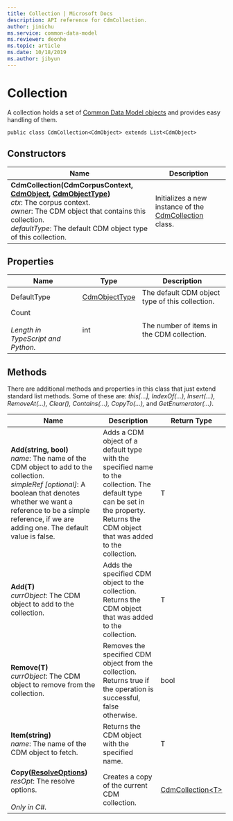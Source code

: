```yaml
---
title: Collection | Microsoft Docs
description: API reference for CdmCollection.
author: jinichu
ms.service: common-data-model
ms.reviewer: deonhe 
ms.topic: article
ms.date: 10/18/2019
ms.author: jibyun
---
```


# Collection

A collection holds a set of [Common Data Model objects](cdmobject.md) and provides easy handling of them.

```
public class CdmCollection<CdmObject> extends List<CdmObject>
```

## Constructors
|Name|Description|
|---|---|
|**CdmCollection(CdmCorpusContext, [CdmObject](cdmobject.md), [CdmObjectType](objecttype.md))**<br/>*ctx*: The corpus context.<br/>*owner*: The CDM object that contains this collection.<br/>*defaultType*: The default CDM object type of this collection.|Initializes a new instance of the [CdmCollection](collection.md) class.|

## Properties
|Name|Type|Description|
|---|---|---|
|DefaultType|[CdmObjectType](objecttype.md)|The default CDM object type of this collection.|
|Count<br/><br/>*Length in TypeScript and Python.*|int|The number of items in the CDM collection.|

## Methods
There are additional methods and properties in this class that just extend standard list methods. Some of these are: *this[...], IndexOf(...), Insert(...), RemoveAt(...), Clear(), Contains(...), CopyTo(...),* and *GetEnumerator(...)*. 

|Name|Description|Return Type|
|---|---|---|
|**Add(string, bool)**<br/>*name*: The name of the CDM object to add to the collection.<br/>*simpleRef [optional]*: A boolean that denotes whether we want a reference to be a simple reference, if we are adding one. The default value is false.|Adds a CDM object of a default type with the specified name to the collection. The default type can be set in the property. Returns the CDM object that was added to the collection.|T|
|**Add(T)**<br />*currObject*: The CDM object to add to the collection.|Adds the specified CDM object to the collection.	Returns the CDM object that was added to the collection.|T|
|**Remove(T)**<br/>*currObject*: The CDM object to remove from the collection.|Removes the specified CDM object from the collection. Returns true if the operation is successful, false otherwise.|bool|
|**Item(string)**<br />*name*: The name of the CDM object to fetch.|Returns the CDM object with the specified name.|T|
|**Copy([ResolveOptions](../utilities/resolveoptions.md))**<br/>*resOpt*: The resolve options.<br/><br/>*Only in C#.*|Creates a copy of the current CDM collection.|[CdmCollection\<T>](collection.md)|

